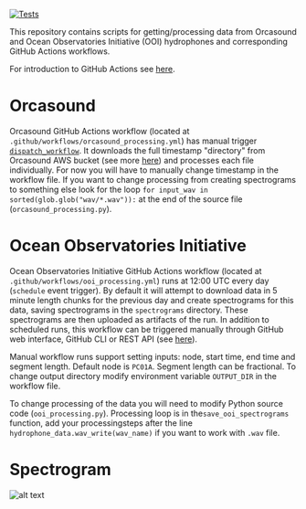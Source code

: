 [![Tests](https://github.com/orcasound/orca-action-workflow/actions/workflows/tests.yml/badge.svg)](https://github.com/orcasound/orca-action-workflow/actions/workflows/tests.yml)

This repository contains scripts for getting/processing data from Orcasound and Ocean Observatories Initiative (OOI) hydrophones and corresponding GitHub Actions workflows.

For introduction to GitHub Actions see [here](https://docs.github.com/en/actions/learn-github-actions/introduction-to-github-actions).

# Orcasound

Orcasound GitHub Actions workflow (located at `.github/workflows/orcasound_processing.yml`) has manual trigger [`dispatch_workflow`](https://docs.github.com/en/actions/managing-workflow-runs/manually-running-a-workflow). It downloads the full timestamp "directory" from Orcasound AWS bucket (see more [here](https://github.com/orcasound/orcadata/blob/master/access.md)) and processes each file individually. For now you will have to manually change timestamp in the workflow file. If you want to change processing from creating spectrograms to something else look for the loop `for input_wav in sorted(glob.glob("wav/*.wav")):` at the end of the source file (`orcasound_processing.py`).

# Ocean Observatories Initiative

Ocean Observatories Initiative GitHub Actions workflow (located at `.github/workflows/ooi_processing.yml`) runs at 12:00 UTC every day (`schedule` event trigger). By default it will attempt to download data in 5 minute length chunks for the previous day and create spectrograms for this data, saving spectrograms in the `spectrograms` directory. These spectrograms are then uploaded as artifacts of the run. In addition to scheduled runs, this workflow can be triggered manually through GitHub web interface, GitHub CLI or REST API (see [here](https://docs.github.com/en/actions/managing-workflow-runs/manually-running-a-workflow)).

Manual workflow runs support setting inputs: node, start time, end time and segment length. Default node is `PC01A`. Segment length can be fractional. To change output directory modify environment variable `OUTPUT_DIR` in the workflow file.

To change processing of the data you will need to modify Python source code (`ooi_processing.py`). Processing loop is in the`save_ooi_spectrograms` function, add your processingsteps after the line `hydrophone_data.wav_write(wav_name)` if you want to work with `.wav` file.

# Spectrogram
![alt text](https://raw.githubusercontent.com/valentina-s/orca-action-workflow-test/main/bush_point/1618317018/spec.png)

